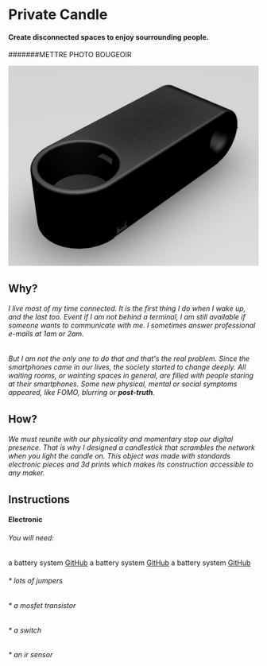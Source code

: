 # Private Candle 

#### Create disconnected spaces to enjoy sourrounding people. 

#######METTRE PHOTO BOUGEOIR

![GitHub Logo](/img/candle.png)

## Why? 
###### I live most of my time connected. It is the first thing I do when I wake up, and the last too. Event if I am not behind a terminal, I am still available if someone wants to communicate with me. I sometimes answer professional e-mails at 1am or 2am. 
###### But I am not the only one to do that and that's the real problem. Since the smartphones came in our lives, the society started to change deeply. All waiting rooms, or wainting spaces in general, are filled with people staring at their smartphones. Some new physical, mental or social symptoms appeared, like *FOMO*, *blurring* or **post-truth**. 

## How?
###### We must reunite with our physicality and momentary stop our digital presence. That is why I designed a candlestick that scrambles the network when you light the candle on. This object was made with standards electronic pieces and 3d prints which makes its construction accessible to any maker. 

## Instructions
#### Electronic
###### You will need: 
a battery system
[GitHub](http://github.com)
a battery system
[GitHub](http://github.com)
a battery system
[GitHub](http://github.com)
###### * lots of jumpers
###### * a mosfet transistor
###### * a switch
###### * an ir sensor

